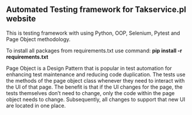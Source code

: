 <h2 dir="auto">Automated Testing framework for Takservice.pl website</h2>
<p dir="auto">This is&nbsp;testing framework with using Python, OOP, Selenium, Pytest and Page Object methodology.</p>
<p dir="auto">To install all packages from requirements.txt use command:&nbsp;<strong>pip install -r requirements.txt</strong></p>
<p>Page Object is a Design Pattern that is popular in test automation for enhancing test maintenance and reducing code duplication. The tests use the methods of the page object class whenever they need to interact with the UI of that page. The benefit is that if the UI changes for the page, the tests themselves don’t need to change, only the code within the page object needs to change. Subsequently, all changes to support that new UI are located in one place.</p>